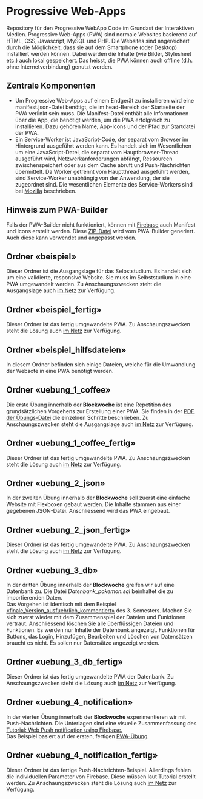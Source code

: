 # Progressive Web-Apps
Repository für den Progressive WebApp Code im Grundast der Interaktiven Medien. 
Progressive Web-Apps (PWA) sind normale Websites basierend auf HTML, CSS, Javascript, MySQL und PHP. Die Websites sind angereichert durch die Möglichkeit, dass sie auf dem Smartphone (oder Desktop) installiert werden können. Dabei werden die Inhalte (wie Bilder, Stylesheet etc.) auch lokal gespeichert. Das heisst, die PWA können auch offline (d.h. ohne Internetverbindung) genutzt werden.
## Zentrale Komponenten
- Um Progressive Web-Apps auf einem Endgerät zu installieren wird eine manifest.json-Datei benötigt, die im head-Bereich der Startseite der PWA verlinkt sein muss. Die Manifest-Datei enthält alle Informationen über die App, die benötigt werden, um die PWA erfolgreich zu installieren. Dazu gehören Name, App-Icons und der Pfad zur Startdatei der PWA.
- Ein Service-Worker ist JavaScript-Code, der separat vom Browser im Hintergrund ausgeführt werden kann. Es handelt sich im Wesentlichen um eine JavaScript-Datei, die separat vom Hauptbrowser-Thread ausgeführt wird, Netzwerkanforderungen abfängt, Ressourcen zwischenspeichert oder aus dem Cache abruft und Push-Nachrichten übermittelt. Da Worker getrennt vom Hauptthread ausgeführt werden, sind Service-Worker unabhängig von der Anwendung, der sie zugeordnet sind. Die wesentlichen Elemente des Service-Workers sind bei <a href="https://developer.mozilla.org/en-US/docs/Web/API/Request/destination" target="_blank">Mozilla</a> beschrieben.
## Hinweis zum PWA-Builder
Falls der PWA-Builder nicht funktioniert, können mit <a href="https://app-manifest.firebaseapp.com/" target="_blank">Firebase</a> auch Manifest und Icons erstellt werden. Diese <a href="https://537449-52.web1.fh-htwchur.ch/beispiel_hilfsdateien/pwabuilder_download/your_pwa_2021_07_21.zip" target="_blank">ZIP-Datei</a> wird vom PWA-Builder generiert. Auch diese kann verwendet und angepasst werden.
## Ordner «beispiel»
Dieser Ordner ist die Ausgangslage für das Selbststudium. Es handelt sich um eine validierte, responsive Website. Sie muss im Selbststudium in eine PWA umgewandelt werden. Zu Anschaungszwecken steht die Ausgangslage auch <a href="https://537449-52.web1.fh-htwchur.ch/beispiel/" target="_blank">im Netz</a> zur Verfügung.
## Ordner «beispiel_fertig»
Dieser Ordner ist das fertig umgewandelte PWA. Zu Anschaungszwecken steht die Lösung auch <a href="https://537449-52.web1.fh-htwchur.ch/beispiel_fertig/" target="_blank">im Netz</a> zur Verfügung.
## Ordner «beispiel_hilfsdateien»
In diesem Ordner befinden sich einige Dateien, welche  für die Umwandlung der Websote in eine PWA benötigt werden.
## Ordner «uebung_1_coffee»
Die erste Übung innerhalb der <b>Blockwoche</b> ist eine Repetition des grundsätzlichen Vorgehens zur Erstellung einer PWA. Sie finden in der <a href="https://moodle.fhgr.ch/mod/resource/view.php?id=402370" target="_blank">PDF der Übungs-Datei</a> die einzelnen Schritte beschrieben. Zu Anschaungszwecken steht die Ausgangslage auch <a href="https://537449-52.web1.fh-htwchur.ch/uebung_1_coffee/" target="_blank">im Netz</a> zur Verfügung.
## Ordner «uebung_1_coffee_fertig»
Dieser Ordner ist das fertig umgewandelte PWA. Zu Anschaungszwecken steht die Lösung auch <a href="https://537449-52.web1.fh-htwchur.ch/uebung_1_coffee_fertig/" target="_blank">im Netz</a> zur Verfügung.
## Ordner «uebung_2_json»
In der zweiten Übung innerhalb der <b>Blockwoche</b> soll zuerst eine einfache Website mit Flexboxen gebaut werden. Die Inhalte stammen aus einer gegebenen JSON-Datei. Anschliessend wird das PWA eingebaut.
## Ordner «uebung_2_json_fertig»
Dieser Ordner ist das fertig umgewandelte PWA. Zu Anschaungszwecken steht die Lösung auch <a href="https://537449-52.web1.fh-htwchur.ch/uebung_2_json_fertig/" target="_blank">im Netz</a> zur Verfügung.
## Ordner «uebung_3_db»
In der dritten Übung innerhalb der <b>Blockwoche</b> greifen wir auf eine Datenbank zu. Die Datei <i>Datenbank_pokemon.sql</i> beinhaltet die zu importierenden Daten.<br>
Das Vorgehen ist identisch mit dem Beispiel <a href="https://github.com/WolfgangBock/backend_technologien" target="_blank">«finale_Version_ausfuehrlich_kommentiert»</a> des 3. Semesters. Machen Sie sich zuerst wieder mit dem Zusammenspiel der Dateien und Funktionen vertraut. Anschliessend löschen Sie alle überflüssigen Dateien und Funktionen. Es werden nur Inhalte der Datenbank angezeigt. Funktionen für Buttons, das Login, Hinzufügen, Bearbeiten und Löschen von Datensätzen braucht es nicht. Es sollen nur Datensätze angezeigt werden.
## Ordner «uebung_3_db_fertig»
Dieser Ordner ist das fertig umgewandelte PWA der Datenbank. Zu Anschaungszwecken steht die Lösung auch <a href="https://537449-52.web1.fh-htwchur.ch/uebung_3_db_fertig/" target="_blank">im Netz</a> zur Verfügung.
## Ordner «uebung_4_notification»
In der vierten Übung innerhalb der <b>Blockwoche</b> experimentieren wir mit Push-Nachrichten. Die Unterlagen sind eine visuelle Zusammenfassung des <a href="https://www.itwonders-web.com/blog/push-notification-using-firebase-demo-tutorial#update-on-2020-03-15" target="_blank">Tutorial: Web Push notification using Firebase.</a><br>
Das Beispiel basiert auf der ersten, fertigen <a href="https://537449-52.web1.fh-htwchur.ch/beispiel_fertig/" target="_blank">PWA-Übung</a>.
## Ordner «uebung_4_notification_fertig»
Dieser Ordner ist das fertige Push-Nachrichten-Beispiel. Allerdings fehlen die individuellen Parameter von Firebase. Diese müssen laut Tutorial erstellt werden. Zu Anschaungszwecken steht die Lösung auch <a href="https://537449-52.web1.fh-htwchur.ch/uebung_4_notification_fertig/" target="_blank">im Netz</a> zur Verfügung.
